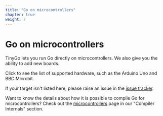 ```yaml
---
title: "Go on microcontrollers"
chapter: true
weight: 7
---
```


# Go on microcontrollers

TinyGo lets you run Go directly on microcontrollers. We also give you the ability to add new boards. 

Click to see the list of supported hardware, such as the Arduino Uno and BBC:Microbit.

If your target isn't listed here, please raise an issue in the [issue tracker](https://github.com/aykevl/tinygo/issues).

Want to know the details about how it is possible to compile Go for microcontrollers? Check out the [microcontrollers](../compiler-internals/microcontrollers/) page in our "Compiler Internals" section.
